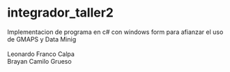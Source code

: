 # integrador_taller2
Implementacion de programa en c# con windows form para afianzar el uso de GMAPS y Data Minig <br><Br>
Leonardo Franco Calpa <br>
Brayan Camilo Grueso
